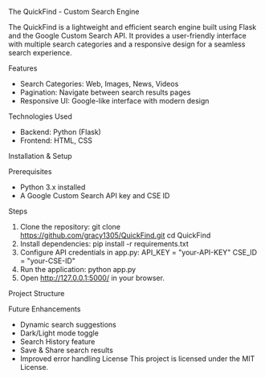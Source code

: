 The QuickFind - Custom Search Engine

The QuickFind is a lightweight and efficient search engine built using Flask and the Google Custom Search API. It provides a user-friendly interface with multiple search categories and a responsive design for a seamless search experience.

Features
* Search Categories: Web, Images, News, Videos
* Pagination: Navigate between search results pages
* Responsive UI: Google-like interface with modern design

Technologies Used
* Backend: Python (Flask)
* Frontend: HTML, CSS

Installation & Setup

Prerequisites
* Python 3.x installed
* A Google Custom Search API key and CSE ID

Steps
1. Clone the repository:
git clone https://github.com/gracy1305/QuickFind.git
cd QuickFind
2. Install dependencies:
pip install -r requirements.txt
3. Configure API credentials in app.py:
API_KEY = "your-API-KEY"
CSE_ID = "your-CSE-ID"
4. Run the application:
python app.py
5. Open http://127.0.0.1:5000/ in your browser.

Project Structure

Future Enhancements
* Dynamic search suggestions
* Dark/Light mode toggle
* Search History feature
* Save & Share search results
* Improved error handling
License
This project is licensed under the MIT License.


